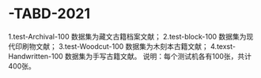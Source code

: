# -TABD-2021
1.test-Archival-100 数据集为藏文古籍档案文献；
2.test-block-100 数据集为现代印刷物文献；
3.test-Woodcut-100 数据集为木刻本古籍文献；
4.texst-Handwritten-100 数据集为手写古籍文献。
说明：每个测试机各有100张，共计400张。
